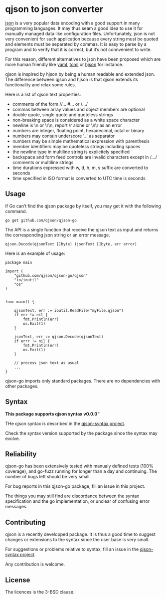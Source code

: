 # qjson to json converter

[json](https://www.json.org) is a very popular data encoding with a good support in many 
programming languages. It may thus seam a good idea to use it for manually managed 
data like configuration files. Unfortunately, json is not very convenient for such 
application because every string must be quoted and elements must be separated by commas. 
It is easy to parse by a program and to verify that it is correct, but it’s not connvenient
to write. 

For this reason, different alternatives to json have been proposed which are more human 
friendly like [yaml](https://yaml.org/), [toml](https://toml.io/en/) or 
[hjson](https://hjson.github.io/) for instance. 

qjson is inspired by hjson by being a human readable and extended json. The difference 
between qjson and hjson is that qjson extends its functionality and relax some rules.

Here is a list of qjson text properties:

- comments of the form //...  #... or /*...*/
- commas between array values and object members are optional 
- double quote, single quote and quoteless strings
- non-breaking space is considered as a white space character
- newline is \n or \r\n, report \r alone or \n\r as an error
- numbers are integer, floating point, hexadecimal, octal or binary
- numbers may contain underscore '_' as separator
- numbers may be simple mathematical expression with parenthesis
- member identifiers may be quoteless strings including spaces
- the newline type in multiline string is explicitely specified
- backspace and form feed controls are invalid characters except
  in /*...*/ comments or multiline strings
- time durations expressed with w, d, h, m, s suffix are converted to seconds
- time specified in ISO format is converted to UTC time is seconds

## Usage 

If Go can’t find the qjson package by itself, you may get it with
the following command.

`go get github.com/qjson/qjson-go`


The API is a single function that receive the qjson text as input and
returns the corresponding json string or an error message.

`qjson.Decode(qjsonText []byte) (jsonText []byte, err error)` 

Here is an example of usage:

```
package main

import (
    "github.com/qjson/qjson-go/qjson"
    "io/ioutil"
    "os"
)


func main() {

    qjsonText, err := ioutil.ReadFile("myFile.qjson")
    if err != nil {
        fmt.Println(err)
        os.Exit(1)
    }

    jsonText, err := qjson.Decode(qjsonText)
    if errr != nil {
        fmt.Println(err)
        os.Exit(1)
    }

    // process json text as usual
    ...
}
```

qjson-go imports only standard packages. There are no 
dependencies with other packages. 

## Syntax 

**This package supports qjson syntax v0.0.0"**

THe qjson syntax is described in the 
[qjson-syntax project](http://github.com/qjson/qjson-syntax).

Check the syntax version supported by the package since
the syntax may evolve. 

## Reliability

qjson-go has been extensively tested with manualy defined tests (100% coverage), 
and go-fuzz running for longer than a day and continuing. The number of bugs
left should be very small. 

For bug reports in this qjson-go package, fill an issue in this project. 

The things you may still find are discordance between the syntax specification 
and the go implementation, or unclear of confusing error messages. 

## Contributing

qjson is a recently developped package. It is thus a good time to 
suggest changes or extensions to the syntax since the user base is very
small. 

For suggestions or problems relative to syntax, fill an issue in the 
[qjson-syntax project](http://github.com/qjson/qjson-syntax).

Any contribution is welcome. 

## License

The licences is the 3-BSD clause. 
